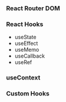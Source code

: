 ### React Router DOM

### React Hooks

- useState
- useEffect
- useMemo
- useCallback
- useRef

### useContext

### Custom Hooks
